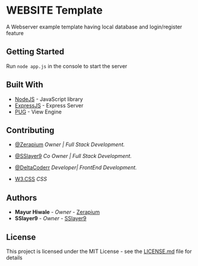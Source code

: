# WEBSITE Template

A Webserver example template having local database and login/register feature

## Getting Started

Run ``node app.js`` in the console to start the server




## Built With

* [NodeJS](https://nodejs.org/en/) - JavaScript library
* [ExpressJS](https://expressjs.com) - Express Server
* [PUG](https://pugjs.org/api/getting-started.html) - View Engine

## Contributing

* [@Zerapium](https://mayurhiwale.glitch.me) *Owner | Full Stack Development.*
* [@SSlayer9](https://github.com/SSlayer9) *Co Owner | Full Stack Development.*
* [@DeltaCoderr](https://github.com/DeltaCoderr) *Developer| FrontEnd Development.*



* [W3.CSS](https://w3school.com) *CSS*


## Authors

* **Mayur Hiwale** - *Owner* - [Zerapium](https://github.com/Zerapium)
* **SSlayer9** - *Owner* - [SSlayer9](https://github.com/SSlayer9)



## License

This project is licensed under the MIT License - see the [LICENSE.md](LICENSE.md) file for details
